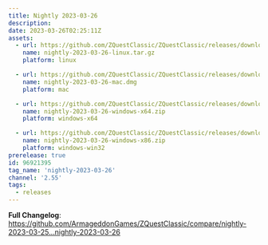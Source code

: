 ```yaml
---
title: Nightly 2023-03-26
description: 
date: 2023-03-26T02:25:11Z
assets: 
  - url: https://github.com/ZQuestClassic/ZQuestClassic/releases/download/nightly-2023-03-26/nightly-2023-03-26-linux.tar.gz
    name: nightly-2023-03-26-linux.tar.gz
    platform: linux

  - url: https://github.com/ZQuestClassic/ZQuestClassic/releases/download/nightly-2023-03-26/nightly-2023-03-26-mac.dmg
    name: nightly-2023-03-26-mac.dmg
    platform: mac

  - url: https://github.com/ZQuestClassic/ZQuestClassic/releases/download/nightly-2023-03-26/nightly-2023-03-26-windows-x64.zip
    name: nightly-2023-03-26-windows-x64.zip
    platform: windows-x64

  - url: https://github.com/ZQuestClassic/ZQuestClassic/releases/download/nightly-2023-03-26/nightly-2023-03-26-windows-x86.zip
    name: nightly-2023-03-26-windows-x86.zip
    platform: windows-win32
prerelease: true
id: 96921395
tag_name: 'nightly-2023-03-26'
channel: '2.55'
tags:
  - releases
---
```


**Full Changelog**: https://github.com/ArmageddonGames/ZQuestClassic/compare/nightly-2023-03-25...nightly-2023-03-26
